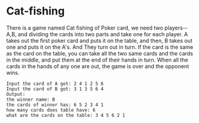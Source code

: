 # Cat-fishing

There is a game named Cat fishing of Poker card, we need two players--A,B, and dividing the cards into two parts and take one for each player. A takes out the first poker card and puts it on the table, and then, B takes out one and puts it on the A's. And They turn out in turn. If the card is the same as the card on the table, you can take all the two same cards and the cards in the middle, and put them at the end of their hands in turn. When all the cards in the hands of any one are out, the game is over and the opponent wins.

```
Input the card of A got: 2 4 1 2 5 6
Input the card of B got: 3 1 3 5 6 4
Output:
the winner name: B	
the cards of winner has: 6 5 2 3 4 1
how many cards does table have: 6	
what are the cards on the table: 3 4 5 6 2 1	
```
